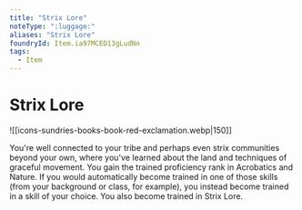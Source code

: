 ```yaml
---
title: "Strix Lore"
noteType: ":luggage:"
aliases: "Strix Lore"
foundryId: Item.ia97MCED13gLudNn
tags:
  - Item
---
```


# Strix Lore
![[icons-sundries-books-book-red-exclamation.webp|150]]

You're well connected to your tribe and perhaps even strix communities beyond your own, where you've learned about the land and techniques of graceful movement. You gain the trained proficiency rank in Acrobatics and Nature. If you would automatically become trained in one of those skills (from your background or class, for example), you instead become trained in a skill of your choice. You also become trained in Strix Lore.
